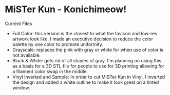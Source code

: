 # MiSTer Kun - Konichimeow!

Current Files
- Full Color: this version is the closest to what the favicon and low-res artwork look like.  I made an executive decision to reduce the color palette by one color to promote uniformity.
- Grayscale: replaces the pink with gray or white for when use of color is not available.
- Black & White: gets rid of all shades of gray.  I'm planning on using this as a basis for a 3D STL file for people to use for 3D printing allowing for a filament color swap in the middle.
- Vinyl Inverted and Sample: In order to cut MiSTer Kun in Vinyl, I inverted the design and added a white outline to make it look great on a tinted window.
